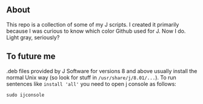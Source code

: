 About
-----

This repo is a collection of some of my J scripts. I created it primarily because I was curious to know which color Github used for J. Now I do. Light gray, seriously?

To future me
------------

.deb files provided by J Software for versions 8 and above usually install the normal Unix way (so look for stuff in `/usr/share/j/8.01/...`). To run sentences like `install 'all'` you need to open j console as follows:

    sudo ijconsole
